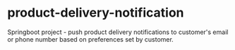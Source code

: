 # product-delivery-notification
Springboot project - push product delivery notifications to customer's email or phone number based on preferences set by customer.

